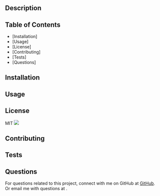 #  

## Description 
 

## Table of Contents
* [Installation] 
* [Usage]
* [License]
* [Contributing]
* [Tests]
* [Questions]

## Installation 
 
## Usage 
  
## License 
 MIT 
 <img src="https://img.shields.io/badge/license-MIT-green"/>
## Contributing 
 
## Tests 
 
## Questions 
 For questions related to this project, connect with me on GitHub at [GitHub](https://www.github.com/). Or email me with questions at . 
